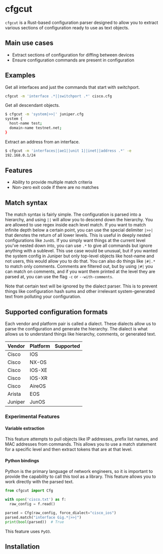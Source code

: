 # cfgcut

`cfgcut` is a Rust-based configuration parser designed to allow you to extract
various sections of configuration ready to use as text objects.

## Main use cases

- Extract sections of configuration for diffing between devices
- Ensure configuration commands are present in configuration

## Examples

Get all interfaces and just the commands that start with switchport.

```bash
cfgcut -m 'interface .*||switchport .*' cisco.cfg
```

Get all descendant objects.

```bash
$ cfgcut -m 'system|>>|' juniper.cfg
system {
  host-name test;
  domain-name testnet.net;
}
```

Extract an address from an interface.

```bash
$ cfgcut -m 'interfaces||ae1||unit 1||inet||address .*' -e
192.168.0.1/24
```

## Features

- Ability to provide multiple match criteria
- Non-zero exit code if there are no matches

## Match syntax

The match syntax is fairly simple. The configuration is parsed into a hierarchy,
and using `||` will allow you to descend down the hierarchy. You are allowed to
use regex inside each level match. If you want to match infinite depth below
a certain point, you can use the special delimiter `|>>|` that denotes the
return of all lower levels. This is useful in deeply nested configurations like
`JunOS`. If you simply want things at the current level you've nested down into,
you can use `.*` to give all commands but ignore anything with
a sublevel. This use case would be unusual, but if you wanted the system config
in Juniper but only top-level objects like host-name and not users, this would
allow you to do that. You can also do things like `|#|.*` to match only
comments. Comments are filtered out, but by using `|#|` you can match on
comments, and if you want them printed at the level they are parsed at, you can
use the flag `-c` or `--with-comments`.

Note that certain text will be ignored by the dialect parser. This is to
prevent things like configuration hash sums and other irrelevant system-generated
text from polluting your configuration.

## Supported configuration formats

Each vendor and platform pair is called a dialect. These dialects allow us to
parse the configuration and generate the hierarchy. The dialect is what allows
us to understand things like hierarchy, comments, or generated text.

| Vendor | Platform | Supported |
|---|---|---|
| Cisco | IOS | |
| Cisco | NX-OS | |
| Cisco | IOS-XE | |
| Cisco | IOS-XR | |
| Cisco | AireOS | |
| Arista | EOS | |
| Juniper | JunOS | |

### Experimental Features

#### Variable extraction

This feature attempts to pull objects like IP addresses, prefix list names, and
MAC addresses from commands. This allows you to use a match statement for
a specific level and then extract tokens that are at that level.

#### Python bindings

Python is the primary language of network engineers, so it is important to
provide the capability to call this tool as a library. This feature allows you
to work directly with the parsed text.

```python
from cfgcut import Cfg

with open('cisco.txt') as f:
  raw_config = f.read()

parsed = Cfg(raw_config, force_dialect="cisco_ios")
parsed.match("interface Gig.*|>>|")
print(bool(parsed))  # True
```

This feature uses `PyO3`.

## Installation
